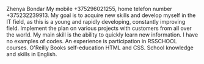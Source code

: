Zhenya Bondar
My mobile +375296021255, home telefon number +375232239913.
My goal is to acquire new skills and develop myself in the IT field, as this is a young and rapidly developing, constantly improving field. Implement the plan on various projects with customers from all over the world.
My main skill is the ability to quickly learn new information.
I have no examples of codes.
An experience is participation in RSSCHOOL courses.
O'Reilly Books self-education HTML and CSS.
School knowledge and skills in English.
